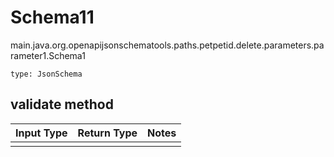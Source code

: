 # Schema11
main.java.org.openapijsonschematools.paths.petpetid.delete.parameters.parameter1.Schema1
```
type: JsonSchema
```

## validate method
Input Type | Return Type | Notes
------------ | ------------- | -------------
 |  |
